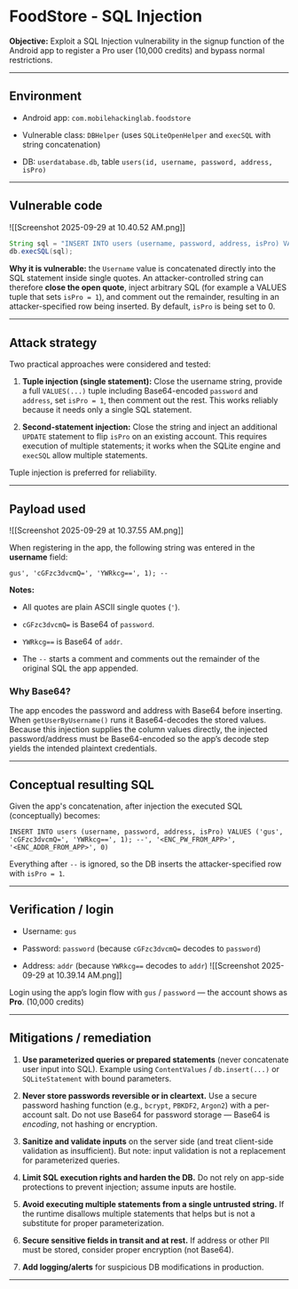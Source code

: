 # FoodStore - SQL Injection

**Objective:** Exploit a SQL Injection vulnerability in the signup function of the Android app to register a Pro user (10,000 credits) and bypass normal restrictions.

---

## Environment

- Android app: `com.mobilehackinglab.foodstore`
    
- Vulnerable class: `DBHelper` (uses `SQLiteOpenHelper` and `execSQL` with string concatenation)
    
- DB: `userdatabase.db`, table `users(id, username, password, address, isPro)`
    

---

## Vulnerable code 
![[Screenshot 2025-09-29 at 10.40.52 AM.png]]

```java
String sql = "INSERT INTO users (username, password, address, isPro) VALUES ('" + Username + "', '" + encodedPassword + "', '" + encodedAddress + "', 0)";
db.execSQL(sql);
```

**Why it is vulnerable:** the `Username` value is concatenated directly into the SQL statement inside single quotes. An attacker-controlled string can therefore **close the open quote**, inject arbitrary SQL (for example a VALUES tuple that sets `isPro = 1`), and comment out the remainder, resulting in an attacker-specified row being inserted. By default, `isPro` is being set to 0.

---

## Attack strategy

Two practical approaches were considered and tested:

1. **Tuple injection (single statement):** Close the username string, provide a full `VALUES(...)` tuple including Base64-encoded `password` and `address`, set `isPro = 1`, then comment out the rest. This works reliably because it needs only a single SQL statement.
    
2. **Second-statement injection:** Close the string and inject an additional `UPDATE` statement to flip `isPro` on an existing account. This requires execution of multiple statements; it works when the SQLite engine and `execSQL` allow multiple statements.
    

Tuple injection is preferred for reliability.

---

## Payload used 
![[Screenshot 2025-09-29 at 10.37.55 AM.png]]

When registering in the app, the following string was entered in the **username** field:

```
gus', 'cGFzc3dvcmQ=', 'YWRkcg==', 1); --
```

**Notes:**

- All quotes are plain ASCII single quotes (`'`).
    
- `cGFzc3dvcmQ=` is Base64 of `password`.
    
- `YWRkcg==` is Base64 of `addr`.
    
- The `--` starts a comment and comments out the remainder of the original SQL the app appended.
    

### Why Base64?

The app encodes the password and address with Base64 before inserting. When `getUserByUsername()` runs it Base64-decodes the stored values. Because this injection supplies the column values directly, the injected password/address must be Base64-encoded so the app’s decode step yields the intended plaintext credentials.

---

## Conceptual resulting SQL

Given the app's concatenation, after injection the executed SQL (conceptually) becomes:

```
INSERT INTO users (username, password, address, isPro) VALUES ('gus', 'cGFzc3dvcmQ=', 'YWRkcg==', 1); --', '<ENC_PW_FROM_APP>', '<ENC_ADDR_FROM_APP>', 0)
```

Everything after `--` is ignored, so the DB inserts the attacker-specified row with `isPro = 1`.

---

## Verification / login

- Username: `gus`
    
- Password: `password` (because `cGFzc3dvcmQ=` decodes to `password`)
    
- Address: `addr` (because `YWRkcg==` decodes to `addr`)
![[Screenshot 2025-09-29 at 10.39.14 AM.png]]

Login using the app’s login flow with `gus` / `password` — the account shows as **Pro**. (10,000 credits)

---

## Mitigations / remediation

1. **Use parameterized queries or prepared statements** (never concatenate user input into SQL). Example using `ContentValues` / `db.insert(...)` or `SQLiteStatement` with bound parameters.
    
2. **Never store passwords reversible or in cleartext.** Use a secure password hashing function (e.g., `bcrypt`, `PBKDF2`, `Argon2`) with a per-account salt. Do not use Base64 for password storage — Base64 is _encoding_, not hashing or encryption.
    
3. **Sanitize and validate inputs** on the server side (and treat client-side validation as insufficient). But note: input validation is not a replacement for parameterized queries.
    
4. **Limit SQL execution rights and harden the DB.** Do not rely on app-side protections to prevent injection; assume inputs are hostile.
    
5. **Avoid executing multiple statements from a single untrusted string.** If the runtime disallows multiple statements that helps but is not a substitute for proper parameterization.
    
6. **Secure sensitive fields in transit and at rest.** If address or other PII must be stored, consider proper encryption (not Base64).
    
7. **Add logging/alerts** for suspicious DB modifications in production.
    

---
